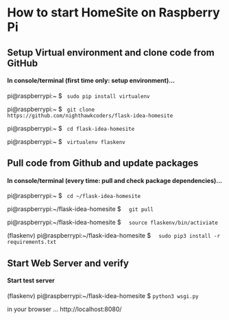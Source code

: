 # How to start HomeSite on Raspberry Pi

## Setup Virtual environment and clone code from GitHub
#### In console/terminal (first time only: setup environment)...

pi@raspberrypi:~ $  ``` sudo pip install virtualenv```

pi@raspberrypi:~ $  ``` git clone https://github.com/nighthawkcoders/flask-idea-homesite```

pi@raspberrypi:~ $  ``` cd flask-idea-homesite```

pi@raspberrypi:~ $  ``` virtualenv flaskenv```


## Pull code from Github and update packages
#### In console/terminal (every time: pull and check package dependencies)...

pi@raspberrypi:~ $  ``` cd ~/flask-idea-homesite```

pi@raspberrypi:~/flask-idea-homesite $ ```  git pull```

pi@raspberrypi:~/flask-idea-homesite $ ```  source flaskenv/bin/activiate```

(flaskenv) pi@raspberrypi:~/flask-idea-homesite $ ```  sudo pip3 install -r requirements.txt```



## Start Web Server and verify
#### Start test server

(flaskenv) pi@raspberrypi:~/flask-idea-homesite $ ``` python3 wsgi.py ``` 

in your browser ...
http://localhost:8080/ 
